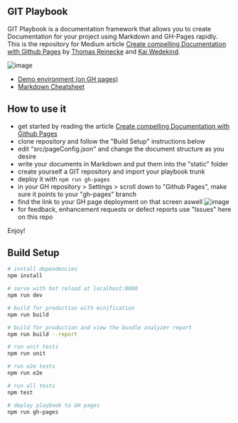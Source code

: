 
## GIT Playbook

GIT Playbook is a documentation framework that allows you to create Documentation for your project using Markdown and GH-Pages rapidly. This is the repository for Medium article <a href="xyz" target="_blank">Create compelling Documentation with Github Pages</a> by <a href="https://github.com/thomasreinecke" target="_blank">Thomas Reinecke</a> and <a href="https://github.com/kaiwedekind" target="_blank">Kai Wedekind</a>. 

![image](https://user-images.githubusercontent.com/35994116/45641683-75532e80-bab6-11e8-81a6-f31ad27f1bf4.png)

* <a href="https://thomasreinecke.github.io/git-playbook/#/playbook" target="_blank">Demo environment (on GH pages)</a>
* <a href="https://github.com/adam-p/markdown-here/wiki/Markdown-Cheatsheet" target="_blank">Markdown Cheatsheet</a>

## How to use it
* get started by reading the article <a href="xyz" target="_blank">Create compelling Documentation with Github Pages</a>
* clone repository and follow the "Build Setup" instructions below
* edit "src/pageConfig.json" and change the document structure as you desire
* write your documents in Markdown and put them into the "static" folder
* create yourself a GIT repository and import your playbook trunk
* deploy it with `npm run gh-pages`
* in your GH repository > Settings > scroll down to "Github Pages", make sure it points to your "gh-pages" branch
* find the link to your GH page deployment on that screen aswell
  ![image](https://user-images.githubusercontent.com/35994116/45642352-36be7380-bab8-11e8-95d5-a014c0422f63.png)
* for feedback, enhancement requests or defect reports use "Issues" here on this repo

Enjoy!

## Build Setup

``` bash
# install dependencies
npm install

# serve with hot reload at localhost:8080
npm run dev

# build for production with minification
npm run build

# build for production and view the bundle analyzer report
npm run build --report

# run unit tests
npm run unit

# run e2e tests
npm run e2e

# run all tests
npm test

# deploy playbook to GH pages
npm run gh-pages
```

